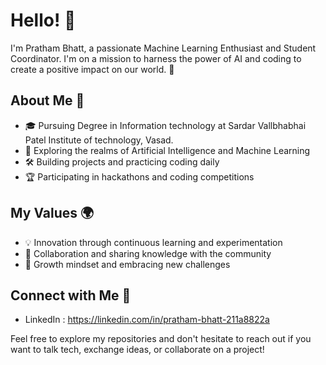 # Hello! 👋

I'm Pratham Bhatt, a passionate Machine Learning Enthusiast and Student Coordinator. I'm on a mission to harness the power of AI and coding to create a positive impact on our world. 🚀

## About Me 🌟
- 🎓 Pursuing Degree in Information technology at Sardar Vallbhabhai Patel Institute of technology, Vasad.
- 🤖 Exploring the realms of Artificial Intelligence and Machine Learning
- 🛠️ Building projects and practicing coding daily
- 🏆 Participating in hackathons and coding competitions

## My Values 🌍
- 💡 Innovation through continuous learning and experimentation
- 🤝 Collaboration and sharing knowledge with the community
- 🌱 Growth mindset and embracing new challenges

## Connect with Me 🚀
- LinkedIn : https://linkedin.com/in/pratham-bhatt-211a8822a

Feel free to explore my repositories and don't hesitate to reach out if you want to talk tech, exchange ideas, or collaborate on a project!


<!--
**Bhatt135/Bhatt135** is a ✨ _special_ ✨ repository because its `README.md` (this file) appears on your GitHub profile.

Here are some ideas to get you started:

- 🔭 I’m currently working on ...
- 🌱 I’m currently learning ...
- 👯 I’m looking to collaborate on ...
- 🤔 I’m looking for help with ...
- 💬 Ask me about ...
- 📫 How to reach me: ...
- 😄 Pronouns: ...
- ⚡ Fun fact: ...
-->
